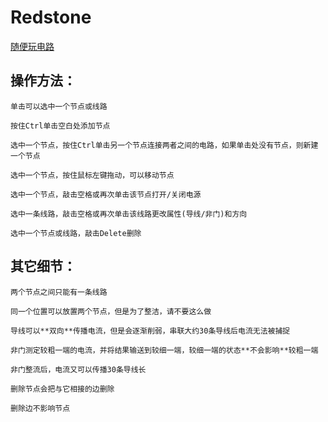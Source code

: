 # Redstone

[随便玩电路](https://yyhhenry.github.io/redstone)

## 操作方法：

	单击可以选中一个节点或线路

	按住Ctrl单击空白处添加节点

	选中一个节点，按住Ctrl单击另一个节点连接两者之间的电路，如果单击处没有节点，则新建一个节点

	选中一个节点，按住鼠标左键拖动，可以移动节点

	选中一个节点，敲击空格或再次单击该节点打开/关闭电源

	选中一条线路，敲击空格或再次单击该线路更改属性(导线/非门)和方向

	选中一个节点或线路，敲击Delete删除

## 其它细节：

	两个节点之间只能有一条线路
	
	同一个位置可以放置两个节点，但是为了整洁，请不要这么做

	导线可以**双向**传播电流，但是会逐渐削弱，串联大约30条导线后电流无法被捕捉
	
	非门测定较粗一端的电流，并将结果输送到较细一端，较细一端的状态**不会影响**较粗一端
	
	非门整流后，电流又可以传播30条导线长
	
	删除节点会把与它相接的边删除
	
	删除边不影响节点